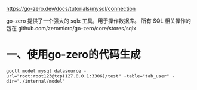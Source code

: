 

https://go-zero.dev/docs/tutorials/mysql/connection


go-zero 提供了一个强大的 sqlx 工具，用于操作数据库。 所有 SQL 相关操作的包在 github.com/zeromicro/go-zero/core/stores/sqlx


# 一、使用go-zero的代码生成

```shell
goctl model mysql datasource -url="root:root123@tcp(127.0.0.1:3306)/test" -table="tab_user" -dir="./internal/model"
```


